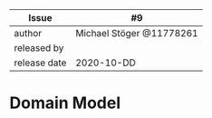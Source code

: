 | Issue | #9 |
| ----- | -- |
| author | Michael Stöger @11778261 |
| released by |  |
| release date | 2020-10-DD |

# Domain Model
